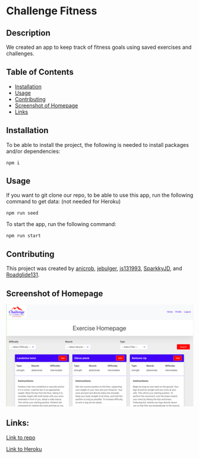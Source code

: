 # Challenge Fitness


## Description

We created an app to keep track of fitness goals using saved exercises and challenges.

## Table of Contents
* [Installation](#installation)
* [Usage](#usage)
* [Contributing](#contributing)
* [Screenshot of Homepage](#screenshot-of-homepage)
* [Links](#links)


## Installation

To be able to install the project, the following is needed to install packages and/or dependencies:
~~~
npm i
~~~

## Usage

If you want to git clone our repo, to be able to use this app, run the following command to get data: (not needed for Heroku)

~~~
npm run seed
~~~

To start the app, run the following command:

~~~
npm run start
~~~


## Contributing

This project was created by [anicrob](https://github.com/anicrob), [jebulger](https://github.com/jebulger), [js131993](https://github.com/js131993), [SparkkyJD](https://github.com/SparkkyJD), and [Roadglide131](https://github.com/Roadglide131).

## Screenshot of Homepage


![](/public/images/homepage.png)


## Links:

[Link to repo](https://github.com/anicrob/fitness-app)

[Link to Heroku](https://challenge-fitness-9cf387429034.herokuapp.com/)
